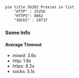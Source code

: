 
```mermaid
pie title 56202 Proxies in list
    "HTTP" : 25256
    "HTTPS": 8062
    "SOCKS" : 29737
```

### Some Info
#### Average Timeout

- mixed: 3.6s
- http: 1.8s
- https: 8.2s
- socks: 5.1s